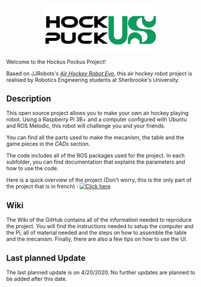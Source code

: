 <p align="center">
    <img src="ui/src/resources/logo_noir.png" width="300">
</p>

Welcome to the Hockus Pockus Project!

Based on JJRobots's [*Air Hockey Robot Evo*](https://www.jjrobots.com/the-open-source-air-hockey-robot/), this air hockey robot project is realised by Robotics Engineering students at Sherbrooke's University.

## Description

This open source project allows you to make your own air hockey playing robot. Using a Raspberry Pi 3B+ and a computer configured with Ubuntu and ROS Melodic, this robot will challenge you and your friends.  

You can find all the parts used to make the mecanism, the table and the game pieces in the *CADs* section. 

The code includes all of the ROS packages used for the project. In each subfolder, you can find documentation that explains the parameters and how to use the code.

Here is a quick overview of the project (Don't worry, this is the only part of the project that is in french) : 
[![Click here](https://www.youtube.com/watch?v=SczSFBfo3R8&feature=youtu.be&fbclid=IwAR1Mr65hEuyLu6EIYQd8B7uak9v7MPMQZfbY0B6iSQGxjJVuwus3ptX8Zc0.jpg)](https://www.youtube.com/watch?v=SczSFBfo3R8&feature=youtu.be&fbclid=IwAR1Mr65hEuyLu6EIYQd8B7uak9v7MPMQZfbY0B6iSQGxjJVuwus3ptX8Zc0)

## Wiki

The Wiki of the GitHub contains all of the information needed to reproduce the project. You will find the instructions needed to setup the computer and the Pi, all of material needed and the steps on how to assemble the table and the mecanism. Finally, there are also a few tips on how to use the UI. 

## Last planned Update

The last planned update is on 4/20/2020. No further updates are planned to be added after this date.
